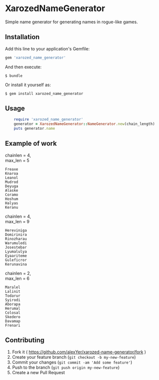 # XarozedNameGenerator

Simple name generator for generating names in rogue-like games.

## Installation

Add this line to your application's Gemfile:

```ruby
gem 'xarozed_name_generator'
```

And then execute:

    $ bundle

Or install it yourself as:

    $ gem install xarozed_name_generator

## Usage

```ruby
    require 'xarozed_name_generator'
    generator = XarozedNameGenerator::NameGenerator.new(chain_length)
    puts generator.name
```


## Example of work

chainlen = 4,  
max\_len = 5

    Freaxe
    Knaroa
    Leanol
    Mudrod
    Deyuga
    Alaske
    Coramo
    Hoshum
    Halyas
    Keranu

chainlen = 4,  
max\_len = 9

    Hereviniga
    Domirinira
    Rinozharau
    Warumuledi
    Josestebar
    Lyumalulya
    Eyaariteme
    Guleficror
    Kerunavina

chainlen = 2,  
max\_len = 6

    Maralel
    Lalinit
    Todarur
    Syirodi
    Aborapa
    Herumal
    Colosal
    Skedero
    Davamap
    Frenari

## Contributing

1. Fork it ( https://github.com/alexYer/xarozed-name-generator/fork )
2. Create your feature branch (`git checkout -b my-new-feature`)
3. Commit your changes (`git commit -am 'Add some feature'`)
4. Push to the branch (`git push origin my-new-feature`)
5. Create a new Pull Request
